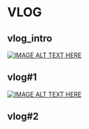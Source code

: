 # VLOG

## vlog_intro
[![IMAGE ALT TEXT HERE](https://img.youtube.com/vi/y45IOaX7iNw/0.jpg)](https://www.youtube.com/watch?v=y45IOaX7iNw)

## vlog#1
[![IMAGE ALT TEXT HERE](https://img.youtube.com/vi/-261BW4R_n4/0.jpg)](https://www.youtube.com/watch?v=-261BW4R_n4)

## vlog#2
